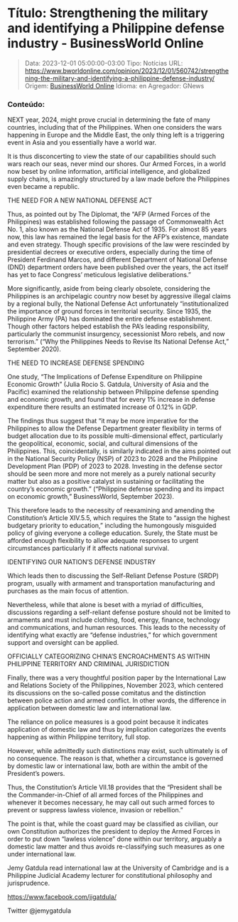 # Título: Strengthening the military and identifying a Philippine defense industry - BusinessWorld Online

>Data: 2023-12-01 05:00:00-03:00
>Tipo: Notícias
>URL: https://www.bworldonline.com/opinion/2023/12/01/560742/strengthening-the-military-and-identifying-a-philippine-defense-industry/
>Origem: [BusinessWorld Online](https://www.bworldonline.com)
>Idioma: en
>Agregador: GNews

### Conteúdo:

NEXT year, 2024, might prove crucial in determining the fate of many countries, including that of the Philippines. When one considers the wars happening in Europe and the Middle East, the only thing left is a triggering event in Asia and you essentially have a world war.

It is thus disconcerting to view the state of our capabilities should such wars reach our seas, never mind our shores. Our Armed Forces, in a world now beset by online information, artificial intelligence, and globalized supply chains, is amazingly structured by a law made before the Philippines even became a republic.

THE NEED FOR A NEW NATIONAL DEFENSE ACT

Thus, as pointed out by The Diplomat, the “AFP (Armed Forces of the Philippines) was established following the passage of Commonwealth Act No. 1, also known as the National Defense Act of 1935. For almost 85 years now, this law has remained the legal basis for the AFP’s existence, mandate and even strategy. Though specific provisions of the law were rescinded by presidential decrees or executive orders, especially during the time of President Ferdinand Marcos, and different Department of National Defense (DND) department orders have been published over the years, the act itself has yet to face Congress’ meticulous legislative deliberations.”

More significantly, aside from being clearly obsolete, considering the Philippines is an archipelagic country now beset by aggressive illegal claims by a regional bully, the National Defense Act unfortunately “institutionalized the importance of ground forces in territorial security. Since 1935, the Philippine Army (PA) has dominated the entire defense establishment. Though other factors helped establish the PA’s leading responsibility, particularly the communist insurgency, secessionist Moro rebels, and now terrorism.” (“Why the Philippines Needs to Revise Its National Defense Act,” September 2020).

THE NEED TO INCREASE DEFENSE SPENDING

One study, “The Implications of Defense Expenditure on Philippine Economic Growth” (Julia Rocio S. Gatdula, University of Asia and the Pacific) examined the relationship between Philippine defense spending and economic growth, and found that for every 1% increase in defense expenditure there results an estimated increase of 0.12% in GDP.

The findings thus suggest that “it may be more imperative for the Philippines to allow the Defense Department greater flexibility in terms of budget allocation due to its possible multi-dimensional effect, particularly the geopolitical, economic, social, and cultural dimensions of the Philippines. This, coincidentally, is similarly indicated in the aims pointed out in the National Security Policy (NSP) of 2023 to 2028 and the Philippine Development Plan (PDP) of 2023 to 2028. Investing in the defense sector should be seen more and more not merely as a purely national security matter but also as a positive catalyst in sustaining or facilitating the country’s economic growth.” (“Philippine defense spending and its impact on economic growth,” BusinessWorld, September 2023).

This therefore leads to the necessity of reexamining and amending the Constitution’s Article XIV.5.5, which requires the State to “assign the highest budgetary priority to education,” including the humongously misguided policy of giving everyone a college education. Surely, the State must be afforded enough flexibility to allow adequate responses to urgent circumstances particularly if it affects national survival.

IDENTIFYING OUR NATION’S DEFENSE INDUSTRY

Which leads then to discussing the Self-Reliant Defense Posture (SRDP) program, usually with armament and transportation manufacturing and purchases as the main focus of attention.

Nevertheless, while that alone is beset with a myriad of difficulties, discussions regarding a self-reliant defense posture should not be limited to armaments and must include clothing, food, energy, finance, technology and communications, and human resources. This leads to the necessity of identifying what exactly are “defense industries,” for which government support and oversight can be applied.

OFFICIALLY CATEGORIZING CHINA’S ENCROACHMENTS AS WITHIN PHILIPPINE TERRITORY AND CRIMINAL JURISDICTION

Finally, there was a very thoughtful position paper by the International Law and Relations Society of the Philippines, November 2023, which centered its discussions on the so-called posse comitatus and the distinction between police action and armed conflict. In other words, the difference in application between domestic law and international law.

The reliance on police measures is a good point because it indicates application of domestic law and thus by implication categorizes the events happening as within Philippine territory, full stop.

However, while admittedly such distinctions may exist, such ultimately is of no consequence. The reason is that, whether a circumstance is governed by domestic law or international law, both are within the ambit of the President’s powers.

Thus, the Constitution’s Article VII.18 provides that the “President shall be the Commander-in-Chief of all armed forces of the Philippines and whenever it becomes necessary, he may call out such armed forces to prevent or suppress lawless violence, invasion or rebellion.”

The point is that, while the coast guard may be classified as civilian, our own Constitution authorizes the president to deploy the Armed Forces in order to put down “lawless violence” done within our territory, arguably a domestic law matter and thus avoids re-classifying such measures as one under international law.

Jemy Gatdula read international law at the University of Cambridge and is a Philippine Judicial Academy lecturer for constitutional philosophy and jurisprudence.

https://www.facebook.com/jigatdula/

Twitter @jemygatdula
